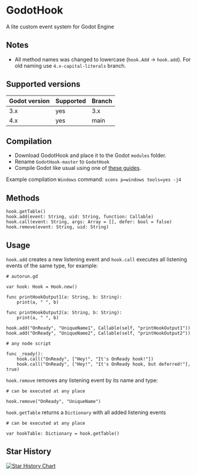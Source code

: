 # GodotHook
 A lite custom event system for Godot Engine
 
## Notes
- All method names was changed to lowercase (`hook.Add` -> `hook.add`). For old naming use `4.x-capital-literals` branch.
 
## Supported versions
| Godot version | Supported | Branch |
| - | - | - |
| 3.x | yes | 3.x |
| 4.x | yes | main |

## Compilation
- Download GodotHook and place it to the Godot `modules` folder.
- Rename `GodotHook-master` to `GodotHook`
- Compile Godot like usual using one of [these guides](https://docs.godotengine.org/en/stable/development/compiling/index.html).

Example compilation `Windows` command: `scons p=windows tools=yes -j4`

## Methods
```gdscript
hook.getTable()
hook.add(event: String, uid: String, function: Callable)
hook.call(event: String, args: Array = [], defer: bool = false)
hook.remove(event: String, uid: String)
```

## Usage
`hook.add` creates a new listening event and `hook.call` executes all listening events of the same type, for example:

```gdscript
# autorun.gd

var hook: Hook = Hook.new()

func printHookOutput1(a: String, b: String):
    print(a, " ", b)
    
func printHookOutput2(a: String, b: String):
    print(a, " ", b)

hook.add("OnReady", "UniqueName1", Callable(self, "printHookOutput1"))
hook.add("OnReady", "UniqueName2", Callable(self, "printHookOutput2"))
```
```gdscript
# any node script

func _ready():
    hook.call("OnReady", ["Hey!", "It's OnReady hook!"])
    hook.call("OnReady", ["Hey!", "It's OnReady hook, but deferred!"], true)
```

`hook.remove` removes any listening event by its name and type:

```gdscript
# can be executed at any place

hook.remove("OnReady", "UniqueName")
```

`hook.getTable` returns a `Dictionary` with all added listening events

```gdscript
# can be executed at any place

var hookTable: Dictionary = hook.getTable()
```

## Star History

[![Star History Chart](https://api.star-history.com/svg?repos=Mestima/GodotHook&type=Date)](https://star-history.com/#Mestima/GodotHook&Date)
